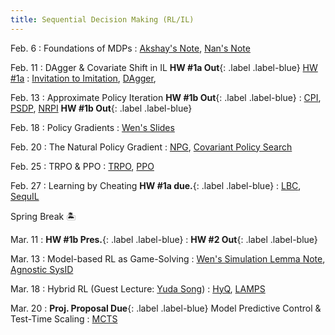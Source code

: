 ```yaml
---
title: Sequential Decision Making (RL/IL)
---
```


Feb. 6
: Foundations of MDPs
  : [Akshay's Note](https://people.cs.umass.edu/~akshay/courses/coms6998-11/files/lec5.pdf), [Nan's Note](https://nanjiang.cs.illinois.edu/files/cs542f22/note1.pdf)

Feb. 11
: DAgger & Covariate Shift in IL  **HW #1a Out**{: .label .label-blue} [HW #1a](https://www.overleaf.com/read/qkhhmvhzhspy#cbc243)
  : [Invitation to Imitation](https://www.ri.cmu.edu/pub_files/2015/3/InvitationToImitation_3_1415.pdf), [DAgger](https://arxiv.org/pdf/1011.0686),

Feb. 13
: Approximate Policy Iteration  **HW #1b Out**{: .label .label-blue}
  : [CPI](https://people.eecs.berkeley.edu/~pabbeel/cs287-fa09/readings/KakadeLangford-icml2002.pdf), [PSDP](https://papers.nips.cc/paper_files/paper/2003/file/3837a451cd0abc5ce4069304c5442c87-Paper.pdf), [NRPI](https://arxiv.org/pdf/1406.5979) **HW #1b Out**{: .label .label-blue}

Feb. 18
: Policy Gradients
  : [Wen's Slides](https://wensun.github.io/CS6789_fall_2024/PG_1_pdf.pdf)

Feb. 20
: The Natural Policy Gradient
  : [NPG](https://proceedings.neurips.cc/paper_files/paper/2001/file/4b86abe48d358ecf194c56c69108433e-Paper.pdf), [Covariant Policy Search](https://citeseerx.ist.psu.edu/document?repid=rep1&type=pdf&doi=acbba2baaff24d6772ff89c27440c8c599115e19)

Feb. 25
: TRPO & PPO
  : [TRPO](https://arxiv.org/pdf/1502.05477), [PPO](https://arxiv.org/pdf/1707.06347)

Feb. 27
: Learning by Cheating **HW #1a due.**{: .label .label-blue}
  : [LBC](https://arxiv.org/pdf/1912.12294), [SequIL](https://gokul.dev/sequil/)

Spring Break 🏝️

Mar. 11
: **HW #1b Pres.**{: .label .label-blue}
  : **HW #2 Out**{: .label .label-blue}

Mar. 13
:  Model-based RL as Game-Solving 
  : [Wen's Simulation Lemma Note](https://wensun.github.io/CS4789_data/simulation_lemma.pdf), [Agnostic SysID](https://arxiv.org/abs/1203.1007)

Mar. 18
: Hybrid RL (Guest Lecture: [Yuda Song](https://yudasong.github.io/))
  : [HyQ](https://arxiv.org/pdf/2210.06718), [LAMPS](https://arxiv.org/pdf/2303.00694)

Mar. 20
: **Proj. Proposal Due**{: .label .label-blue} Model Predictive Control & Test-Time Scaling
  : [MCTS](https://citeseerx.ist.psu.edu/document?repid=rep1&type=pdf&doi=6661e57237e4e8739b7a4946c4d3d4875376c068)

